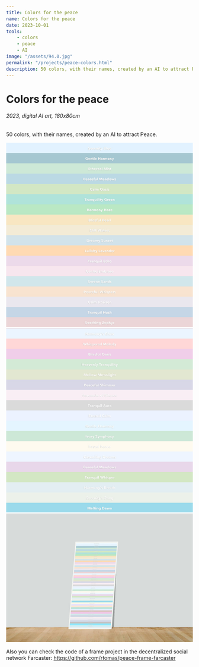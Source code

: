 ```yaml
---
title: Colors for the peace
name: Colors for the peace
date: 2023-10-01
tools:
    - colors
    - peace
    - AI
image: "/assets/94.0.jpg"
permalink: "/projects/peace-colors.html"
description: 50 colors, with their names, created by an AI to attract Peace.
---
```


# Colors for the peace

###### 2023, digital AI art, 180x80cm

50 colors, with their names, created by an AI to attract Peace.

![preview](/assets/94.1.jpg)
![preview](/assets/94.2.jpg)
![preview](/assets/94.3.jpg)

Also you can check the code of a frame project in the decentralized social network Farcaster: https://github.com/rtomas/peace-frame-farcaster
